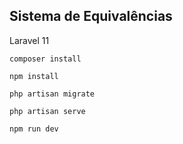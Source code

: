 ## Sistema de Equivalências

Laravel 11

`composer install`

`npm install`

`php artisan migrate`

`php artisan serve`

`npm run dev`
